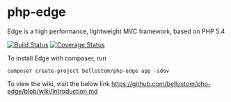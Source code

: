 # php-edge
Edge is a high performance, lightweight MVC framework, based on PHP 5.4 

[![Build Status](https://travis-ci.org/bellostom/php-edge.svg?branch=composer)](https://travis-ci.org/bellostom/php-edge)
[![Coverage Status](https://coveralls.io/repos/github/bellostom/php-edge/badge.svg?branch=composer)](https://coveralls.io/github/bellostom/php-edge?branch=composer)

To install Edge with composer, run

    composer create-project bellostom/php-edge app -sdev

To view the wiki, visit the below link
https://github.com/bellostom/php-edge/blob/wiki/Introduction.md

